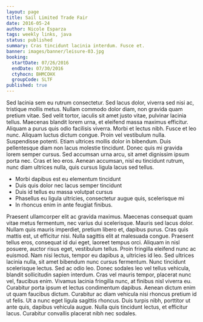 ```yaml
---
layout: page
title: Sail Limited Trade Fair
date: 2016-05-24
author: Nicole Esparza
tags: weekly links, java
status: published
summary: Cras tincidunt lacinia interdum. Fusce et.
banner: images/banner/leisure-03.jpg
booking:
  startDate: 07/26/2016
  endDate: 07/30/2016
  ctyhocn: BHMCOHX
  groupCode: SLTF
published: true
---
```

Sed lacinia sem eu rutrum consectetur. Sed lacus dolor, viverra sed nisi ac, tristique mollis metus. Nullam commodo dolor diam, non gravida quam pretium vitae. Sed velit tortor, iaculis sit amet justo vitae, pulvinar lacinia tellus. Maecenas blandit lorem urna, et eleifend massa maximus efficitur. Aliquam a purus quis odio facilisis viverra. Morbi et lectus nibh. Fusce et leo nunc. Aliquam luctus dictum congue.
Proin vel vestibulum nulla. Suspendisse potenti. Etiam ultrices mollis dolor in bibendum. Duis pellentesque diam non lacus molestie tincidunt. Donec quis mi gravida lorem semper cursus. Sed accumsan urna arcu, sit amet dignissim ipsum porta nec. Cras et leo eros. Aenean accumsan, nisl eu tincidunt rutrum, nunc diam ultrices nulla, quis cursus ligula lacus sed tellus.

* Morbi dapibus est eu elementum tincidunt
* Duis quis dolor nec lacus semper tincidunt
* Duis id tellus eu massa volutpat cursus
* Phasellus eu ligula ultricies, consectetur augue quis, scelerisque mi
* In rhoncus enim in ante feugiat finibus.

Praesent ullamcorper elit ac gravida maximus. Maecenas consequat quam vitae metus fermentum, nec varius dui scelerisque. Mauris sed lacus dolor. Nullam quis mauris imperdiet, pretium libero et, dapibus purus. Cras quis mattis est, ut efficitur nisi. Nulla sagittis elit at malesuada congue. Praesent tellus eros, consequat id dui eget, laoreet tempus orci. Aliquam in nisl posuere, auctor risus eget, vestibulum tellus. Proin fringilla eleifend nunc ac euismod. Nam nisi lectus, tempor eu dapibus a, ultricies id leo. Sed ultrices lacinia nulla, sit amet bibendum nunc cursus fermentum. Nunc tincidunt scelerisque lectus.
Sed ac odio leo. Donec sodales leo vel tellus vehicula, blandit sollicitudin sapien interdum. Cras vel mauris tempor, placerat nunc vel, faucibus enim. Vivamus lacinia fringilla nunc, at finibus nisl viverra eu. Curabitur porta ipsum et lectus condimentum dapibus. Aenean dictum enim ut quam faucibus dictum. Curabitur ac diam vehicula nisi rhoncus pretium id ut felis. Ut a nunc eget ligula sagittis rhoncus. Duis turpis nibh, porttitor ut ante quis, dapibus vehicula augue. Nulla quis tincidunt lectus, et efficitur lacus. Curabitur convallis placerat nibh nec sodales.
